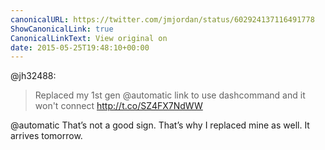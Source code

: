 ```yaml
---
canonicalURL: https://twitter.com/jmjordan/status/602924137116491778
ShowCanonicalLink: true
CanonicalLinkText: View original on
date: 2015-05-25T19:48:10+00:00
---
```

@jh32488:

> Replaced my 1st gen @automatic link to use dashcommand and it won't connect http://t.co/SZ4FX7NdWW

@automatic That’s not a good sign. That’s why I replaced mine as well. It arrives tomorrow.